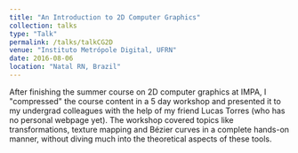 ```yaml
---
title: "An Introduction to 2D Computer Graphics"
collection: talks
type: "Talk"
permalink: /talks/talkCG2D
venue: "Instituto Metrópole Digital, UFRN"
date: 2016-08-06
location: "Natal RN, Brazil"
---
```


After finishing the summer course on 2D computer graphics at IMPA, I "compressed"
the course content in a 5 day workshop and presented it to my undergrad colleagues
with the help of my friend Lucas Torres (who has no personal webpage yet). The
workshop covered topics like transformations, texture mapping and Bézier curves
in a complete hands-on manner, without diving much into the theoretical aspects
of these tools.
